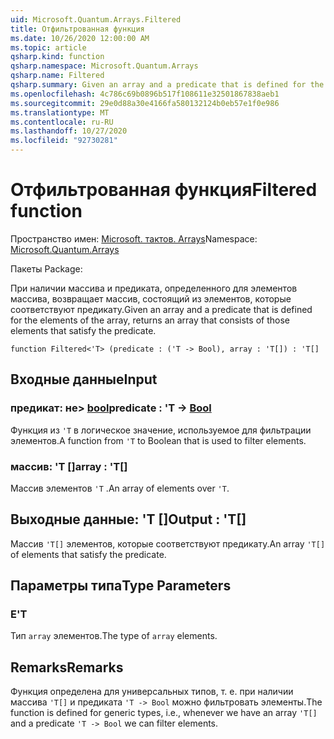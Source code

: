 ```yaml
---
uid: Microsoft.Quantum.Arrays.Filtered
title: Отфильтрованная функция
ms.date: 10/26/2020 12:00:00 AM
ms.topic: article
qsharp.kind: function
qsharp.namespace: Microsoft.Quantum.Arrays
qsharp.name: Filtered
qsharp.summary: Given an array and a predicate that is defined for the elements of the array, returns an array that consists of those elements that satisfy the predicate.
ms.openlocfilehash: 4c786c69b0896b517f108611e32501867838aeb1
ms.sourcegitcommit: 29e0d88a30e4166fa580132124b0eb57e1f0e986
ms.translationtype: MT
ms.contentlocale: ru-RU
ms.lasthandoff: 10/27/2020
ms.locfileid: "92730281"
---
```

# <a name="filtered-function"></a><span data-ttu-id="81163-102">Отфильтрованная функция</span><span class="sxs-lookup"><span data-stu-id="81163-102">Filtered function</span></span>

<span data-ttu-id="81163-103">Пространство имен: [Microsoft. тактов. Arrays](xref:Microsoft.Quantum.Arrays)</span><span class="sxs-lookup"><span data-stu-id="81163-103">Namespace: [Microsoft.Quantum.Arrays](xref:Microsoft.Quantum.Arrays)</span></span>

<span data-ttu-id="81163-104">Пакеты [](https://nuget.org/packages/)</span><span class="sxs-lookup"><span data-stu-id="81163-104">Package: [](https://nuget.org/packages/)</span></span>


<span data-ttu-id="81163-105">При наличии массива и предиката, определенного для элементов массива, возвращает массив, состоящий из элементов, которые соответствуют предикату.</span><span class="sxs-lookup"><span data-stu-id="81163-105">Given an array and a predicate that is defined for the elements of the array, returns an array that consists of those elements that satisfy the predicate.</span></span>

```qsharp
function Filtered<'T> (predicate : ('T -> Bool), array : 'T[]) : 'T[]
```


## <a name="input"></a><span data-ttu-id="81163-106">Входные данные</span><span class="sxs-lookup"><span data-stu-id="81163-106">Input</span></span>

### <a name="predicate--t---bool"></a><span data-ttu-id="81163-107">предикат: не> [bool](xref:microsoft.quantum.lang-ref.bool)</span><span class="sxs-lookup"><span data-stu-id="81163-107">predicate : 'T -> [Bool](xref:microsoft.quantum.lang-ref.bool)</span></span>

<span data-ttu-id="81163-108">Функция из `'T` в логическое значение, используемое для фильтрации элементов.</span><span class="sxs-lookup"><span data-stu-id="81163-108">A function from `'T` to Boolean that is used to filter elements.</span></span>


### <a name="array--t"></a><span data-ttu-id="81163-109">массив: 'T []</span><span class="sxs-lookup"><span data-stu-id="81163-109">array : 'T[]</span></span>

<span data-ttu-id="81163-110">Массив элементов `'T` .</span><span class="sxs-lookup"><span data-stu-id="81163-110">An array of elements over `'T`.</span></span>



## <a name="output--t"></a><span data-ttu-id="81163-111">Выходные данные: 'T []</span><span class="sxs-lookup"><span data-stu-id="81163-111">Output : 'T[]</span></span>

<span data-ttu-id="81163-112">Массив `'T[]` элементов, которые соответствуют предикату.</span><span class="sxs-lookup"><span data-stu-id="81163-112">An array `'T[]` of elements that satisfy the predicate.</span></span>

## <a name="type-parameters"></a><span data-ttu-id="81163-113">Параметры типа</span><span class="sxs-lookup"><span data-stu-id="81163-113">Type Parameters</span></span>

### <a name="t"></a><span data-ttu-id="81163-114">Е</span><span class="sxs-lookup"><span data-stu-id="81163-114">'T</span></span>

<span data-ttu-id="81163-115">Тип `array` элементов.</span><span class="sxs-lookup"><span data-stu-id="81163-115">The type of `array` elements.</span></span>

## <a name="remarks"></a><span data-ttu-id="81163-116">Remarks</span><span class="sxs-lookup"><span data-stu-id="81163-116">Remarks</span></span>

<span data-ttu-id="81163-117">Функция определена для универсальных типов, т. е. при наличии массива `'T[]` и предиката `'T -> Bool` можно фильтровать элементы.</span><span class="sxs-lookup"><span data-stu-id="81163-117">The function is defined for generic types, i.e., whenever we have an array `'T[]` and a predicate `'T -> Bool` we can filter elements.</span></span>